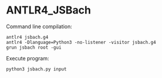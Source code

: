 # ANTLR4_JSBach

Command line compilation:
```
antlr4 jsbach.g4
antlr4 -Dlanguage=Python3 -no-listener -visitor jsbach.g4
grun jsbach root -gui
```

Execute program:
```
python3 jsbach.py input
```

